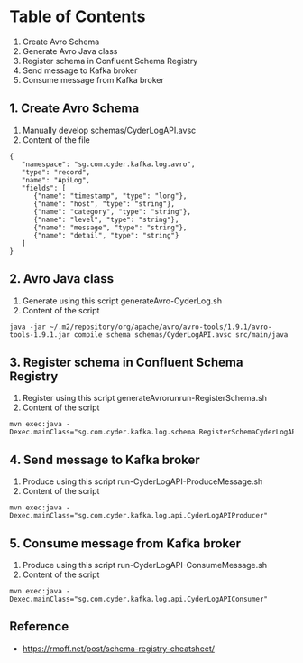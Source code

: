 # Table of Contents

1.  Create Avro Schema
2.  Generate Avro Java class
3.  Register schema in Confluent Schema Registry
4.  Send message to Kafka broker
5.  Consume message from Kafka broker

## 1. Create Avro Schema

1. Manually develop schemas/CyderLogAPI.avsc
2. Content of the file

```
{
   "namespace": "sg.com.cyder.kafka.log.avro",
   "type": "record",
   "name": "ApiLog",
   "fields": [
      {"name": "timestamp", "type": "long"},
      {"name": "host", "type": "string"},
      {"name": "category", "type": "string"},
      {"name": "level", "type": "string"},
      {"name": "message", "type": "string"},
      {"name": "detail", "type": "string"}
   ]
}
```

## 2. Avro Java class

1. Generate using this script generateAvro-CyderLog.sh
2. Content of the script
```
java -jar ~/.m2/repository/org/apache/avro/avro-tools/1.9.1/avro-tools-1.9.1.jar compile schema schemas/CyderLogAPI.avsc src/main/java
```

## 3. Register schema in Confluent Schema Registry

1. Register using this script generateAvrorunrun-RegisterSchema.sh
2. Content of the script
```
mvn exec:java -Dexec.mainClass="sg.com.cyder.kafka.log.schema.RegisterSchemaCyderLogAPI"
```

## 4. Send message to Kafka broker

1. Produce using this script run-CyderLogAPI-ProduceMessage.sh
2. Content of the script
```
mvn exec:java -Dexec.mainClass="sg.com.cyder.kafka.log.api.CyderLogAPIProducer"
```

## 5. Consume message from Kafka broker

1. Produce using this script run-CyderLogAPI-ConsumeMessage.sh
2. Content of the script
```
mvn exec:java -Dexec.mainClass="sg.com.cyder.kafka.log.api.CyderLogAPIConsumer"
```

## Reference

* https://rmoff.net/post/schema-registry-cheatsheet/